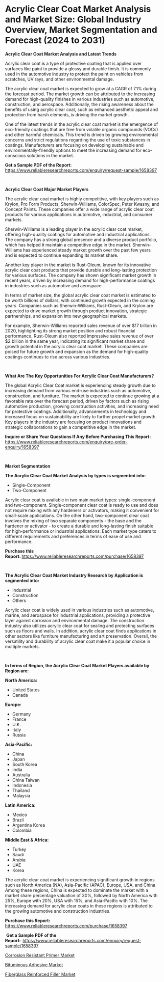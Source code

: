 <p><h1>Acrylic Clear Coat Market Analysis and Market Size: Global Industry Overview, Market Segmentation and Forecast (2024 to 2031)</h1></p><p><strong>Acrylic Clear Coat Market Analysis and Latest Trends</strong></p>
<p><p>Acrylic clear coat is a type of protective coating that is applied over surfaces like paint to provide a glossy and durable finish. It is commonly used in the automotive industry to protect the paint on vehicles from scratches, UV rays, and other environmental damage.</p><p>The acrylic clear coat market is expected to grow at a CAGR of 7.1% during the forecast period. The market growth can be attributed to the increasing demand for high-quality finishes in various industries such as automotive, construction, and aerospace. Additionally, the rising awareness about the benefits of using acrylic clear coat, such as enhanced aesthetic appeal and protection from harsh elements, is driving the market growth.</p><p>One of the latest trends in the acrylic clear coat market is the emergence of eco-friendly coatings that are free from volatile organic compounds (VOCs) and other harmful chemicals. This trend is driven by growing environmental concerns and strict regulations regarding the use of toxic substances in coatings. Manufacturers are focusing on developing sustainable and environmentally-friendly options to meet the increasing demand for eco-conscious solutions in the market.</p></p>
<p><strong>Get a Sample PDF of the Report:&nbsp;</strong> <a href="https://www.reliableresearchreports.com/enquiry/request-sample/1658397">https://www.reliableresearchreports.com/enquiry/request-sample/1658397</a></p>
<p>&nbsp;</p>
<p><strong>Acrylic Clear Coat Major Market Players</strong></p>
<p><p>The acrylic clear coat market is highly competitive, with key players such as Krylon, Pro Form Products, Sherwin-Williams, ColorSpec, Peter Kwasny, and Concept Paints. These companies offer a wide range of acrylic clear coat products for various applications in automotive, industrial, and consumer markets.</p><p>Sherwin-Williams is a leading player in the acrylic clear coat market, offering high-quality coatings for automotive and industrial applications. The company has a strong global presence and a diverse product portfolio, which has helped it maintain a competitive edge in the market. Sherwin-Williams has experienced steady market growth over the past few years and is expected to continue expanding its market share.</p><p>Another key player in the market is Rust-Oleum, known for its innovative acrylic clear coat products that provide durable and long-lasting protection for various surfaces. The company has shown significant market growth in recent years, driven by increasing demand for high-performance coatings in industries such as automotive and aerospace.</p><p>In terms of market size, the global acrylic clear coat market is estimated to be worth billions of dollars, with continued growth expected in the coming years. Companies such as Sherwin-Williams, Rust-Oleum, and Krylon are expected to drive market growth through product innovation, strategic partnerships, and expansion into new geographical markets.</p><p>For example, Sherwin-Williams reported sales revenue of over $17 billion in 2020, highlighting its strong market position and robust financial performance. Rust-Oleum also reported impressive sales revenue of over $2 billion in the same year, indicating its significant market share and growth potential in the acrylic clear coat market. These companies are poised for future growth and expansion as the demand for high-quality coatings continues to rise across various industries.</p></p>
<p>&nbsp;</p>
<p><strong>What Are The Key Opportunities For Acrylic Clear Coat Manufacturers?</strong></p>
<p><p>The global Acrylic Clear Coat market is experiencing steady growth due to increasing demand from various end-use industries such as automotive, construction, and furniture. The market is expected to continue growing at a favorable rate over the forecast period, driven by factors such as rising automotive production, growing construction activities, and increasing need for protective coatings. Additionally, advancements in technology and increased focus on sustainability are likely to further propel market growth. Key players in the industry are focusing on product innovations and strategic collaborations to gain a competitive edge in the market.</p></p>
<p><strong>Inquire or Share Your Questions If Any Before Purchasing This Report:</strong> <a href="https://www.reliableresearchreports.com/enquiry/pre-order-enquiry/1658397">https://www.reliableresearchreports.com/enquiry/pre-order-enquiry/1658397</a></p>
<p>&nbsp;</p>
<p><strong>Market Segmentation</strong></p>
<p><strong>The Acrylic Clear Coat Market Analysis by types is segmented into:</strong></p>
<p><ul><li>Single-Component</li><li>Two-Component</li></ul></p>
<p><p>Acrylic clear coat is available in two main market types: single-component and two-component. Single-component clear coat is ready to use and does not require mixing with any hardeners or activators, making it convenient for small-scale applications. On the other hand, two-component clear coat involves the mixing of two separate components - the base and the hardener or activator - to create a durable and long-lasting finish suitable for high-performance or industrial applications. Each market type caters to different requirements and preferences in terms of ease of use and performance.</p></p>
<p><strong>Purchase this Report:&nbsp;</strong><a href="https://www.reliableresearchreports.com/purchase/1658397">https://www.reliableresearchreports.com/purchase/1658397</a></p>
<p>&nbsp;</p>
<p><strong>The Acrylic Clear Coat Market Industry Research by Application is segmented into:</strong></p>
<p><ul><li>Industrial</li><li>Construction</li><li>Others</li></ul></p>
<p><p>Acrylic clear coat is widely used in various industries such as automotive, marine, and aerospace for industrial applications, providing a protective layer against corrosion and environmental damage. The construction industry also utilizes acrylic clear coat for sealing and protecting surfaces such as floors and walls. In addition, acrylic clear coat finds applications in other sectors like furniture manufacturing and art preservation. Overall, the versatility and durability of acrylic clear coat make it a popular choice in multiple markets.</p></p>
<p>&nbsp;</p>
<p><strong>In terms of Region, the Acrylic Clear Coat Market Players available by Region are:</strong></p>
<p>
    <p> <strong> North America: </strong>
        <ul>
            <li>United States</li>
            <li>Canada</li>
        </ul>
        </p> 
    <p> <strong> Europe: </strong>
        <ul>
            <li>Germany</li>
            <li>France</li>
            <li>U.K.</li>
            <li>Italy</li>
            <li>Russia</li>
        </ul>
        </p> 
    <p> <strong> Asia-Pacific: </strong>
        <ul>
            <li>China</li>
            <li>Japan</li>
            <li>South Korea</li>
            <li>India</li>
            <li>Australia</li>
            <li>China Taiwan</li>
            <li>Indonesia</li>
            <li>Thailand</li>
            <li>Malaysia</li>
        </ul>
        </p> 
    <p> <strong> Latin America: </strong>
        <ul>
            <li>Mexico</li>
            <li>Brazil</li>
            <li>Argentina Korea</li>
            <li>Colombia</li>
        </ul>
        </p> 
    <p> <strong> Middle East & Africa: </strong>
        <ul>
            <li>Turkey</li>
            <li>Saudi</li>
            <li>Arabia</li>
            <li>UAE</li>
            <li>Korea</li>
        </ul>
    </p>
    </p>
<p><p>The acrylic clear coat market is experiencing significant growth in regions such as North America (NA), Asia-Pacific (APAC), Europe, USA, and China. Among these regions, China is expected to dominate the market with a market share percentage valuation of 30%, followed by North America with 25%, Europe with 20%, USA with 15%, and Asia-Pacific with 10%. The increasing demand for acrylic clear coats in these regions is attributed to the growing automotive and construction industries.</p></p>
<p><strong>Purchase this Report: </strong><a href="https://www.reliableresearchreports.com/purchase/1658397">https://www.reliableresearchreports.com/purchase/1658397</a></p>
<p>&nbsp;<strong>Get a Sample PDF of the Report:&nbsp;&nbsp;</strong><a href="https://www.reliableresearchreports.com/enquiry/request-sample/1658397">https://www.reliableresearchreports.com/enquiry/request-sample/1658397</a></p>
<p><strong></strong></p>
<p><p><a href="https://github.com/dimitrishawkinswaynenp91rgz/Market-Research-Report-List-1/blob/main/corrosion-resistant-primer-market.md">Corrosion Resistant Primer Market</a></p><p><a href="https://github.com/changoleonlaverguenzanoexiste/Market-Research-Report-List-2/blob/main/bituminous-adhesive-market.md">Bituminous Adhesive Market</a></p><p><a href="https://github.com/danielneavesallisons03mba/Market-Research-Report-List-1/blob/main/fiberglass-reinforced-filler-market.md">Fiberglass Reinforced Filler Market</a></p></p>